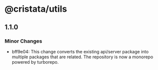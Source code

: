 # @cristata/utils

## 1.1.0

### Minor Changes

- bff9e04: This change converts the existing api/server package into multiple packages that are related. The repository is now a monorepo powered by turborepo.
